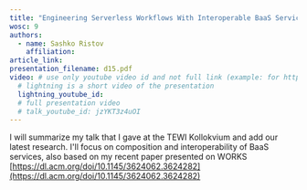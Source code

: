```yaml
---
title: "Engineering Serverless Workflows With Interoperable BaaS Services"
wosc: 9
authors:
  - name: Sashko Ristov
    affiliation: 
article_link: 
presentation_filename: d15.pdf
video: # use only youtube video id and not full link (example: for https://www.youtube.com/watch?v=xcJtL7QggTI, id is xcJtL7QggTI)
  # lightning is a short video of the presentation
  lightning_youtube_id: 
  # full presentation video
  # talk_youtube_id: jzYKT3z4uOI
---
```


I will summarize my talk that I gave at the TEWI Kollokvium and add our latest research.	I'll focus on composition and interoperability of BaaS services, also based on my recent paper presented on WORKS [https://dl.acm.org/doi/10.1145/3624062.3624282](https://dl.acm.org/doi/10.1145/3624062.3624282)